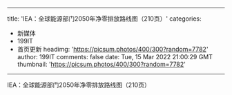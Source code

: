 
---
title: 'IEA：全球能源部门2050年净零排放路线图（210页）'
categories: 
 - 新媒体
 - 199IT
 - 首页更新
headimg: 'https://picsum.photos/400/300?random=7782'
author: 199IT
comments: false
date: Tue, 15 Mar 2022 21:00:29 GMT
thumbnail: 'https://picsum.photos/400/300?random=7782'
---

<div>   
IEA：全球能源部门2050年净零排放路线图（210页）  
</div>
            